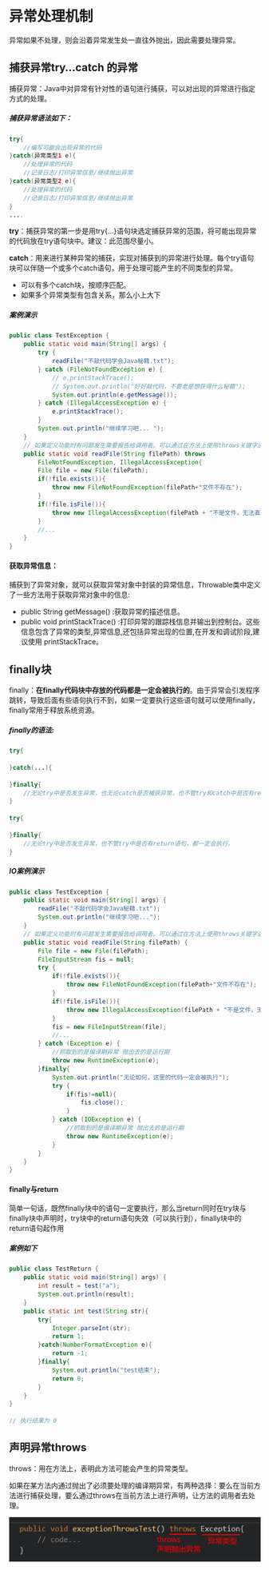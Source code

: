 # 异常处理机制

异常如果不处理，则会沿着异常发生处一直往外抛出，因此需要处理异常。

## 捕获异常try…catch 的异常

捕获异常：Java中对异常有针对性的语句进行捕获，可以对出现的异常进行指定方式的处理。

##### 捕获异常语法如下： 

```java
try{
    //编写可能会出现异常的代码
}catch(异常类型1 e){
    //处理异常的代码
    //记录日志/打印异常信息/继续抛出异常
}catch(异常类型2 e){
    //处理异常的代码
    //记录日志/打印异常信息/继续抛出异常
}
....
```

**try**：捕获异常的第一步是用try{…}语句块选定捕获异常的范围，将可能出现异常的代码放在try语句块中。建议：此范围尽量小。

**catch**：用来进行某种异常的捕获，实现对捕获到的异常进行处理。每个try语句块可以伴随一个或多个catch语句，用于处理可能产生的不同类型的异常。

-   可以有多个catch块，按顺序匹配。
-   如果多个异常类型有包含关系，那么小上大下 

##### 案例演示

```java
public class TestException {
    public static void main(String[] args) {
        try {
            readFile("不敲代码学会Java秘籍.txt");
        } catch (FileNotFoundException e) {
            // e.printStackTrace();
            // System.out.println("好好敲代码，不要老是想获得什么秘籍");
            System.out.println(e.getMessage());
        } catch (IllegalAccessException e) {
            e.printStackTrace();
        }
        System.out.println("继续学习吧... ");
    }
    // 如果定义功能时有问题发生需要报告给调用者。可以通过在方法上使用throws关键字进行声明
    public static void readFile(String filePath) throws
        FileNotFoundException, IllegalAccessException{
        File file = new File(filePath);
        if(!file.exists()){
            throw new FileNotFoundException(filePath+"文件不存在");
        }
        if(!file.isFile()){
            throw new IllegalAccessException(filePath + "不是文件，无法直接读取");
        }
        //...
    }
}
```

#### 获取异常信息：

捕获到了异常对象，就可以获取异常对象中封装的异常信息，Throwable类中定义了一些方法用于获取异常对象中的信息:

-   public String getMessage() :获取异常的描述信息。
-   public void printStackTrace() :打印异常的跟踪栈信息并输出到控制台。这些信息包含了异常的类型,异常信息,还包括异常出现的位置,在开发和调试阶段,建议使用 printStackTrace。 



## finally块

finally：**在finally代码块中存放的代码都是一定会被执行的**。由于异常会引发程序跳转，导致后面有些语句执行不到，如果一定要执行这些语句就可以使用finally，finally常用于释放系统资源。 

##### finally的语法: 

```java
try{

}catch(...){

}finally{
    //无论try中是否发生异常，也无论catch是否捕获异常，也不管try和catch中是否有return语句，都一定会执行
}

try{
    
}finally{
    //无论try中是否发生异常，也不管try中是否有return语句，都一定会执行。
}
```

##### IO案例演示

```java
public class TestException {
    public static void main(String[] args) {
        readFile("不敲代码学会Java秘籍.txt");
        System.out.println("继续学习吧...");
    }
    // 如果定义功能时有问题发生需要报告给调用者。可以通过在方法上使用throws关键字进行声明
    public static void readFile(String filePath) {
        File file = new File(filePath);
        FileInputStream fis = null;
        try {
            if(!file.exists()){
                throw new FileNotFoundException(filePath+"文件不存在");
            }
            if(!file.isFile()){
                throw new IllegalAccessException(filePath + "不是文件，无法直接读取");
            }
            fis = new FileInputStream(file);
            //...
        } catch (Exception e) {
            //抓取到的是编译期异常 抛出去的是运行期
            throw new RuntimeException(e);
        }finally{
            System.out.println("无论如何，这里的代码一定会被执行");
            try {
                if(fis!=null){
                    fis.close();
                }
            } catch (IOException e) {
                //抓取到的是编译期异常 抛出去的是运行期
                throw new RuntimeException(e);
            }
        }
    }
}
```

#### finally与return

简单一句话，既然finally块中的语句一定要执行，那么当return同时在try块与finally块中声明时，try块中的return语句失效（可以执行到），finally块中的return语句起作用

##### 案例如下

```java
public class TestReturn {
    public static void main(String[] args) {
        int result = test("a");
        System.out.println(result);
    }
    public static int test(String str){
        try{
            Integer.parseInt(str);
            return 1;
        }catch(NumberFormatException e){
            return -1;
        }finally{
            System.out.println("test结束");
            return 0;
        }
    }
}

// 执行结果为 0
```



## 声明异常throws

throws：用在方法上，表明此方法可能会产生的异常类型。

如果在某方法内通过抛出了必须要处理的编译期异常，有两种选择：要么在当前方法进行捕获处理，要么通过throws在当前方法上进行声明，让方法的调用者去处理。 

![image.png](_images/1599477594296-89c41e79-53ce-43ec-a6d2-d08472b6d93a.png)